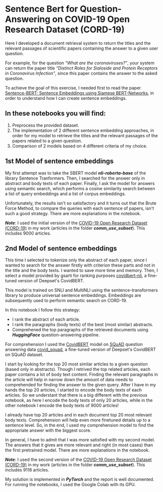 # Sentence Bert for Question-Answering on COVID-19 Open Research Dataset (CORD-19) 

Here I developed a document retrieval system to return the titles and the relevant passages of scientific papers containing the answer to a given user question. 

For example, for the question *“What are the coronaviruses?”*, your system can return the paper title *“Distinct Roles for Sialoside and Protein Receptors in Coronavirus Infection”*, since this paper contains the answer to the asked question.

To achieve the goal of this exercise, I needed first to read the paper [Sentence-BERT: Sentence Embeddings using Siamese BERT-Networks](https://arxiv.org/pdf/1908.10084.pdf), in order to understand how I can create sentence embeddings.

## In these notebooks you will find:
1.  Preprocess the provided dataset.
2.  The implementation of 2 different sentence embedding approaches, in order for my model to retrieve the titles and the relevant passages of the papers related to a given question. 
3.  Comparison of 2 models based on 4 different criteria of my choice.

## 1st Model of sentence embeddings
My first attempt was to take the SBERT model ***nli-roberta-base*** of the library Sentence Tranformers. Then, I searched for the answer only in abstract and body texts of each paper. Finally, I ask the model for answers using semantic search, which performs a cosine similarity search between a list of query embeddings and a list of corpus embeddings.

Unfortunately, the results isn't so satisfactory and it turns out that the Brute Force Method, to compare the queries with each sentence of papers, isn't such a good strategy. There are more explanations in the notebook.

***Note***: I used the initial version of the [COVID-19 Open Research Dataset (CORD-19)](https://ai2-semanticscholar-cord-19.s3-us-west-2.amazonaws.com/historical_releases.html) in my work (articles in the folder ***comm_use_subset***). This includes 9000 articles.


## 2nd Model of sentence embeddings
This time I selected to tokenize only the abstract of each paper, since I wanted to search for the answer firstly with criterion these parts and not in the title and the body texts. I wanted to save more time and memory. Then, I select a model provided by gsarti for ranking purposes [covidbert-nli](https://huggingface.co/gsarti/covidbert-nli), a fine-tuned version of Deepset's CovidBERT.

This model is trained on SNLI and MultiNLI using the sentence-transformers library to produce universal sentence embeddings. Embeddings are subsequently used to perform semantic search on CORD-19.

In this notebook I follow this strategy:

* I rank the abstract of each article.
* I rank the paragraphs (body texts) of the best (most similar) abstracts.
* Comprehened the top paragraphs of the retrieved documents using ***HuggingFace*** question-answering pipeline.

For comprehension I used the [CovidBERT](https://huggingface.co/deepset/covid_bert_base) model on [SQuAD](https://rajpurkar.github.io/SQuAD-explorer/) question answering data [covid_squad](https://huggingface.co/graviraja/covid_squad), a fine-tuned version of Deepset's CovidBERT on SQuAD dataset.


I start by looking for the top 20 most similar articles to a given question (based only in abstracts). Though I retrived the top related articles, each paper contains a lot of body text content. Finding the relevant paragraphs in the article will help in narrow down the amount of data needs to comprehended for finding the answer to the given query. After I have in my hands the top 20 articles, I started to encode the body texts of each articles. So we understant that there is a big different with the previous notebook, as here I encode the body texts of only 20 articles, while in the other notebook I encode the body texts of 9000 articles!

I already have top 20 articles and in each document top 20 most relevant body texts. Comprehension will help even more finetuned details up to a sentence level. So, in the end, I used my comprehension model to find the appropriate answer with the biggest score.

In general, I have to admit that I was more satisfied with my second model. The answers that it gives are more relevant and right (in most cases) than the first pretrained model. There are more explanations in the notebook. 

***Note***: I used the second version of the [COVID-19 Open Research Dataset (CORD-19)](https://ai2-semanticscholar-cord-19.s3-us-west-2.amazonaws.com/historical_releases.html) in my work (articles in the folder ***comm_use_subset***). This includes 9118 articles.

My solution is implemented in ***PyTorch*** and the report is well documented. For running the notebooks, I used the Google Colab with its GPU.
